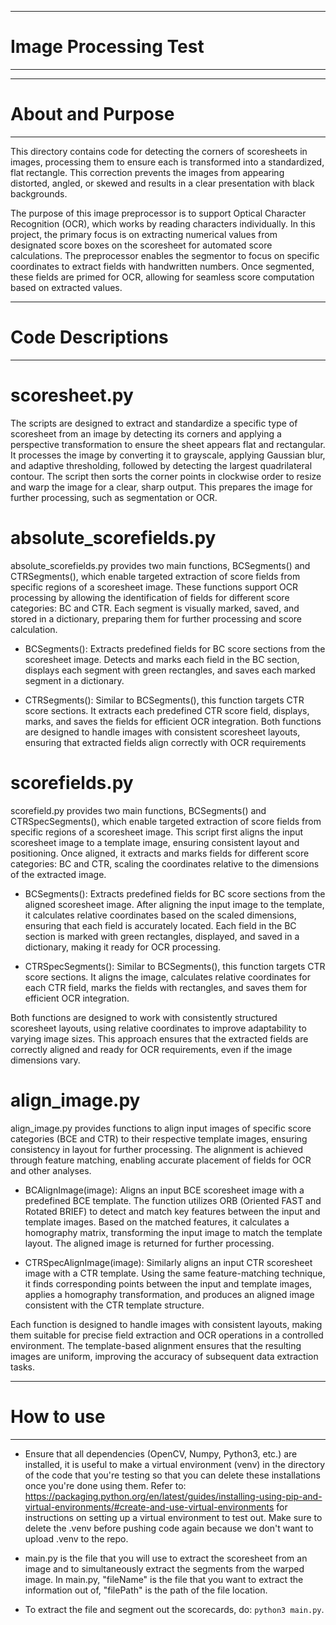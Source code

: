 -------------------------
# Image Processing Test #
-------------------------

---------------------
# About and Purpose #
---------------------

This directory contains code for detecting the corners of scoresheets in images, processing them to ensure each is transformed into a standardized, flat rectangle. This correction prevents the images from appearing distorted, angled, or skewed and results in a clear presentation with black backgrounds.

The purpose of this image preprocessor is to support Optical Character Recognition (OCR), which works by reading characters individually. In this project, the primary focus is on extracting numerical values from designated score boxes on the scoresheet for automated score calculations. The preprocessor enables the segmentor to focus on specific coordinates to extract fields with handwritten numbers. Once segmented, these fields are primed for OCR, allowing for seamless score computation based on extracted values.

---------------------
# Code Descriptions #
---------------------

# scoresheet.py
The scripts are designed to extract and standardize a specific type of scoresheet from an image by detecting its corners and applying a perspective transformation to ensure the sheet appears flat and rectangular. It processes the image by converting it to grayscale, applying Gaussian blur, and adaptive thresholding, followed by detecting the largest quadrilateral contour. The script then sorts the corner points in clockwise order to resize and warp the image for a clear, sharp output. This prepares the image for further processing, such as segmentation or OCR.

# absolute_scorefields.py
absolute_scorefields.py provides two main functions, BCSegments() and CTRSegments(), which enable targeted extraction of score fields from specific regions of a scoresheet image. These functions support OCR processing by allowing the identification of fields for different score categories: BC and CTR. Each segment is visually marked, saved, and stored in a dictionary, preparing them for further processing and score calculation.

- BCSegments(): Extracts predefined fields for BC score sections from the scoresheet image.
Detects and marks each field in the BC section, displays each segment with green rectangles, and saves each marked segment in a dictionary.

- CTRSegments(): Similar to BCSegments(), this function targets CTR score sections.
It extracts each predefined CTR score field, displays, marks, and saves the fields for efficient OCR integration.
Both functions are designed to handle images with consistent scoresheet layouts, ensuring that extracted fields align correctly with OCR requirements

# scorefields.py
scorefield.py provides two main functions, BCSegments() and CTRSpecSegments(), which enable targeted extraction of score fields from specific regions of a scoresheet image. This script first aligns the input scoresheet image to a template image, ensuring consistent layout and positioning. Once aligned, it extracts and marks fields for different score categories: BC and CTR, scaling the coordinates relative to the dimensions of the extracted image.

- BCSegments(): Extracts predefined fields for BC score sections from the aligned scoresheet image. After aligning the input image to the template, it calculates relative coordinates based on the scaled dimensions, ensuring that each field is accurately located. Each field in the BC section is marked with green rectangles, displayed, and saved in a dictionary, making it ready for OCR processing.

- CTRSpecSegments(): Similar to BCSegments(), this function targets CTR score sections. It aligns the image, calculates relative coordinates for each CTR field, marks the fields with rectangles, and saves them for efficient OCR integration.

Both functions are designed to work with consistently structured scoresheet layouts, using relative coordinates to improve adaptability to varying image sizes. This approach ensures that the extracted fields are correctly aligned and ready for OCR requirements, even if the image dimensions vary.

# align_image.py
align_image.py provides functions to align input images of specific score categories (BCE and CTR) to their respective template images, ensuring consistency in layout for further processing. The alignment is achieved through feature matching, enabling accurate placement of fields for OCR and other analyses.

- BCAlignImage(image): Aligns an input BCE scoresheet image with a predefined BCE template. The function utilizes ORB (Oriented FAST and Rotated BRIEF) to detect and match key features between the input and template images. Based on the matched features, it calculates a homography matrix, transforming the input image to match the template layout. The aligned image is returned for further processing.

- CTRSpecAlignImage(image): Similarly aligns an input CTR scoresheet image with a CTR template. Using the same feature-matching technique, it finds corresponding points between the input and template images, applies a homography transformation, and produces an aligned image consistent with the CTR template structure.

Each function is designed to handle images with consistent layouts, making them suitable for precise field extraction and OCR operations in a controlled environment. The template-based alignment ensures that the resulting images are uniform, improving the accuracy of subsequent data extraction tasks.

--------------
# How to use #
--------------

- Ensure that all dependencies (OpenCV, Numpy, Python3, etc.) are installed, it is useful to make a virtual environment (venv) in the directory of the code that you're testing so that you can delete these installations once you're done using them. Refer to: https://packaging.python.org/en/latest/guides/installing-using-pip-and-virtual-environments/#create-and-use-virtual-environments for instructions on setting up a virtual environment to test out. Make sure to delete the .venv before pushing code again because we don't want to upload .venv to the repo.

- main.py is the file that you will use to extract the scoresheet from an image and to simultaneously extract the segments from the warped image. In main.py, "fileName" is the file that you want to extract the information out of, "filePath" is the path of the file location.

- To extract the file and segment out the scorecards, do: ```python3 main.py```.